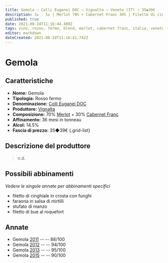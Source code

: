 ```yaml
---
title: Gemola – Colli Euganei DOC – Vignalta – Veneto (IT) – 35◆39€
description: 3★ - 5★ | Merlot 70% + Cabernet Franc 30% | Filetto di cinghiale in crosta con funghi – Faraona in salsa di mirtilli – Stufato di manzo – Filetto di bue al roquefort
published: true
date: 2021-08-24T11:16:44.400Z
tags: vino, rosso, fermo, blend, merlot, cabernet franc, italia, veneto, filetto di cinghiale in crosta con funghi, faraona in salsa di mirtilli, stufato di manzo, filetto di bue al roquefort, 35◆39€, 5 stelle
editor: markdown
dateCreated: 2021-08-24T11:16:41.742Z
---
```


# Gemola

## Caratteristiche
- **Nome:** Gemola
- **Tipologia:** Rosso fermo
- **Denominazione:** [Colli Euganei DOC](/denominazioni/Italia/Veneto/DOC/Colli-Euganei)
- **Produttore:** [Vignalta](/produttori/Italia/Veneto/Vignalta) 
- **Composizione:** 70% [Merlot](/vitigni/Italia/bacca-bianca/garganega) + 30% [Cabernet Franc](/vitigni/Francia/bacca-nera/cabernet-franc)
- **Affinamento:** 36 mesi in tonneau 
- **Alcol:** 14.5%
- **Fascia di prezzo:** 35◆39€
{.grid-list}

## Descrizione del produttore

> n.d.


## Possibili abbinamenti
*Vedere le singole annate per abbinamenti specifici*

- filetto di cinghiale in crosta con funghi
- faraona in salsa di mirtilli
- stufato di manzo
- filetto di bue al roquefort

## Annate
- Gemola [2011](vini/Italia/Veneto/Vignalta/La-Rocca/2011) -- <span class="star-3"></span> -- 88/100
- Gemola [2012](vini/Italia/Veneto/Vignalta/La-Rocca/2012) -- <span class="star-5"></span> -- 94/100 
- Gemola [2013](vini/Italia/Veneto/Vignalta/La-Rocca/2013) -- <span class="star-5"></span> -- 95/100
- Gemola [2015](vini/Italia/Veneto/Vignalta/La-Rocca/2015) -- <span class="star-4"></span> -- 90/100